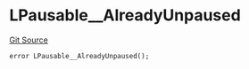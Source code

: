 # LPausable__AlreadyUnpaused
[Git Source](https://github.com/VaporFi/liquid-staking/blob/4b4d0d561b5718174cc348f0e7fc8a94c51e2caa/src/libraries/LPausable.sol)


```solidity
error LPausable__AlreadyUnpaused();
```

